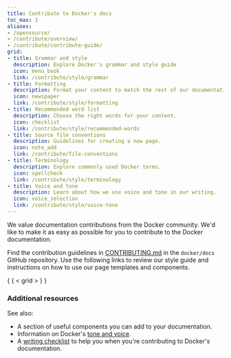 ```yaml
---
title: Contribute to Docker's docs
toc_max: 1
aliases:
- /opensource/
- /contribute/overview/
- /contribute/contribute-guide/
grid:
- title: Grammar and style
  description: Explore Docker's grammar and style guide
  icon: menu_book
  link: /contribute/style/grammar
- title: Formatting
  description: Format your content to match the rest of our documentation.
  icon: newspaper
  link: /contribute/style/formatting
- title: Recommended word list
  description: Choose the right words for your content.
  icon: checklist
  link: /contribute/style/recommended-words
- title: Source file conventions
  description: Guidelines for creating a new page.
  icon: note_add
  link: /contribute/file-conventions
- title: Terminology
  description: Explore commonly used Docker terms.
  icon: spellcheck
  link: /contribute/style/terminology
- title: Voice and tone
  description: Learn about how we use voice and tone in our writing.
  icon: voice_selection
  link: /contribute/style/voice-tone
---
```


We value documentation contributions from the Docker community. We'd like to
make it as easy as possible for you to contribute to the Docker documentation.

Find the contribution guidelines in
[CONTRIBUTING.md](https://github.com/docker/docs/blob/main/CONTRIBUTING.md) in
the `docker/docs` GitHub repository. Use the following links to review our
style guide and instructions on how to use our page templates and components.

{ { < grid > } }

### Additional resources

See also:

- A section of useful components you can add to your documentation.
- Information on Docker's [tone and voice](style/voice-tone.md).
- A [writing checklist](checklist.md) to help you when you're contributing to Docker's documentation.
